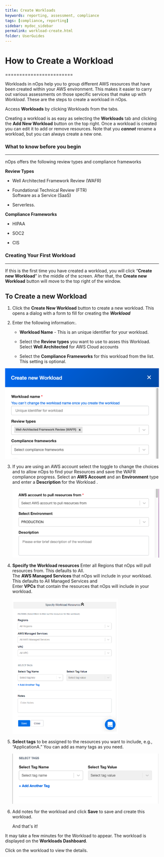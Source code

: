 ```yaml
---
title: Create Workloads
keywords: reporting, assessment, compliance
tags: [compliance, reporting]
sidebar: mydoc_sidebar
permalink: workload-create.html
folder: UserGuides
---
```


# How to Create a Workload #
========================

Workloads in nOps help you to group different AWS resources that have been created within your AWS environment. This makes it easier to carry out various assessments on those specific services that make up with _Workload_. These are the steps to create a workload in nOps.

Access **Workloads** by clicking Workloads from the tabs.

Creating a workload is as easy as selecting the **Workloads** tab and clicking the **Add New Workload** button on the top right. Once a workload is created you can edit it to add or remove resources. Note that you **_cannot_** rename a workload, but you can always create a new one.

### What to know before you begin ###
-----------------------------

nOps offers the following review types and compliance frameworks

**Review Types**

*   Well Architected Framework Review (WAFR)
    
*   Foundational Technical Review (FTR)  
    Software as a Service (SaaS)
    
*   Serverless.
    

**Compliance Frameworks**

*   HIPAA
    
*   SOC2
    
*   CIS
    

### Creating Your First Workload ###
----------------------------

If this is the first time you have created a workload, you will click “**Create new Workload**” in the middle of the screen. After that, the **Create new Workload** button will move to the top right of the window.

**To Create a new Workload**
----------------------------

1.  Click the **Create New Workload** button to create a new workload. This opens a dialog with a form to fill for creating the **_Workload_**
    
2.  Enter the following information:.
    
    *   **Workload Name** - This is an unique identifier for your workload.
        
    *   Select the **Review types** you want to use to asses this Workload. Select **Well Architected** for AWS Cloud accounts
        
    *   Select the **Compliance Frameworks** for this workload from the list. This setting is optional.  
        
    
![](/tmpimg/create-new-workload.png)
    
3.  If you are using an AWS account select the toggle to change the choices and to allow nOps to find your Resources and save the WAFR compliance progress. Select an **AWS Account** and an **Environment** type and enter a **Description** for the Workload .
    
    ![](/tmpimg/ScreenShot2022-03-11.png)
    
4.  **Specify the Workload resources** Enter all Regions that nOps will pull resources from. This defaults to All.  
    The **AWS Managed Services** that nOps will include in your workload. This defaults to All Managed Services and  
    Enter **VPCs** that contain the resources that nOps will include in your workload.  
    
    ![](/tmpimg/workload-specify-resources.png)
    
5.  **Select tags** to be assigned to the resources you want to include, e.g., “ApplicationA.” You can add as many tags as you need.  
    
    ![](/tmpimg/wl-select-tag.png)
    
6.  Add notes for the workload and click **Save** to save and create this workload.
    
    And that's it!
    

It may take a few minutes for the Workload to appear. The workload is displayed on the **Workloads Dashboard**.

Click on the workload to view the details.